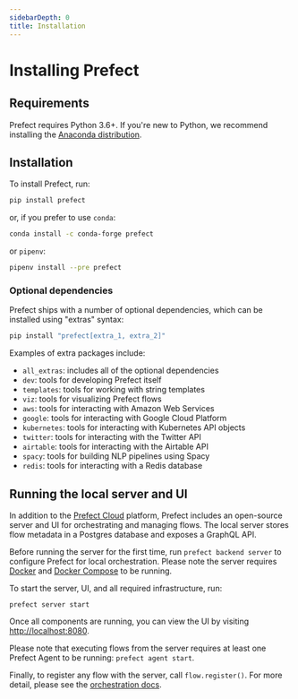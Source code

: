 ```yaml
---
sidebarDepth: 0
title: Installation
---
```


# Installing Prefect

## Requirements

Prefect requires Python 3.6+. If you're new to Python, we recommend installing the [Anaconda distribution](https://www.anaconda.com/distribution/).

## Installation

To install Prefect, run:

```bash
pip install prefect
```

or, if you prefer to use `conda`:

```bash
conda install -c conda-forge prefect
```

or `pipenv`:

```bash
pipenv install --pre prefect
```

### Optional dependencies

Prefect ships with a number of optional dependencies, which can be installed using "extras" syntax:

```bash
pip install "prefect[extra_1, extra_2]"
```

Examples of extra packages include:

- `all_extras`: includes all of the optional dependencies
- `dev`: tools for developing Prefect itself
- `templates`: tools for working with string templates
- `viz`: tools for visualizing Prefect flows
- `aws`: tools for interacting with Amazon Web Services
- `google`: tools for interacting with Google Cloud Platform
- `kubernetes`: tools for interacting with Kubernetes API objects
- `twitter`: tools for interacting with the Twitter API
- `airtable`: tools for interacting with the Airtable API
- `spacy`: tools for building NLP pipelines using Spacy
- `redis`: tools for interacting with a Redis database

## Running the local server and UI

In addition to the [Prefect Cloud](https://www.prefect.io/cloud) platform, Prefect includes an open-source server and UI for orchestrating and managing flows. The local server stores flow metadata in a Postgres database and exposes a GraphQL API.

Before running the server for the first time, run `prefect backend server` to configure Prefect for local orchestration. Please note the server requires [Docker](https://www.docker.com/) and [Docker Compose](https://docs.docker.com/compose/install/) to be running.

To start the server, UI, and all required infrastructure, run:

```
prefect server start
```

Once all components are running, you can view the UI by visiting [http://localhost:8080](http://localhost:8080).

Please note that executing flows from the server requires at least one Prefect Agent to be running: `prefect agent start`.

Finally, to register any flow with the server, call `flow.register()`. For more detail, please see the [orchestration docs](https://docs.prefect.io/orchestration/).
